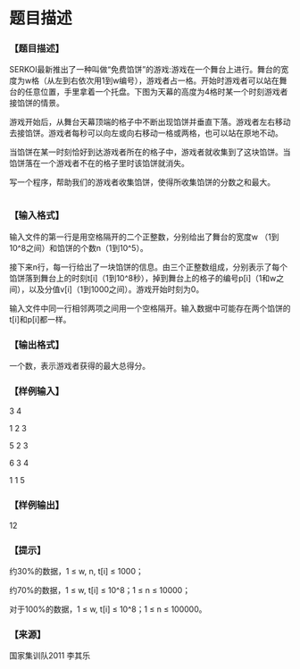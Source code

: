# 题目描述


<h3>
【题目描述】
</h3>
<p>
SERKOI最新推出了一种叫做“免费馅饼”的游戏:游戏在一个舞台上进行。舞台的宽度为w格（从左到右依次用1到w编号），游戏者占一格。开始时游戏者可以站在舞台的任意位置，手里拿着一个托盘。下图为天幕的高度为4格时某一个时刻游戏者接馅饼的情景。
</p>
<p>
游戏开始后，从舞台天幕顶端的格子中不断出现馅饼并垂直下落。游戏者左右移动去接馅饼。游戏者每秒可以向左或向右移动一格或两格，也可以站在原地不动。
</p>
<p>
当馅饼在某一时刻恰好到达游戏者所在的格子中，游戏者就收集到了这块馅饼。当馅饼落在一个游戏者不在的格子里时该馅饼就消失。
</p>
<p>
写一个程序，帮助我们的游戏者收集馅饼，使得所收集馅饼的分数之和最大。
</p>
<p>
<img src="/upload/image/20141205/20141205113444_15466.png" alt=""/> 
</p>
<h3>
【输入格式】
</h3>
<p>
输入文件的第一行是用空格隔开的二个正整数，分别给出了舞台的宽度w （1到10^8之间）和馅饼的个数n（1到10^5）。
</p>
<p>
接下来n行，每一行给出了一块馅饼的信息。由三个正整数组成，分别表示了每个馅饼落到舞台上的时刻t[i]（1到10^8秒），掉到舞台上的格子的编号p[i]（1和w之间），以及分值v[i]（1到1000之间）。游戏开始时刻为0。
</p>
<p>
输入文件中同一行相邻两项之间用一个空格隔开。输入数据中可能存在两个馅饼的t[i]和p[i]都一样。
</p>
<h3>
【输出格式】
</h3>
<p>
一个数，表示游戏者获得的最大总得分。
</p>
<h3>
【样例输入】
</h3>
<p>
3 4
</p>
<p>
1 2 3
</p>
<p>
5 2 3
</p>
<p>
6 3 4
</p>
<p>
1 1 5
</p>
<h3>
【样例输出】
</h3>
<p>
12
</p>
<h3>
【提示】
</h3>
<p>
约30%的数据，1 ≤ w, n, t[i] ≤ 1000；
</p>
<p>
约70%的数据，1 ≤ w, t[i] ≤ 10^8；1 ≤ n ≤ 10000；
</p>
<p>
对于100%的数据，1 ≤ w, t[i] ≤ 10^8；1 ≤ n ≤ 100000。
</p>
<h3>
【来源】
</h3>
<p>
国家集训队2011 李其乐
</p>
